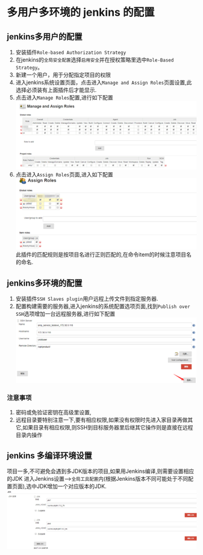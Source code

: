 # 多用户多环境的 jenkins 的配置

## jenkins多用户的配置
1. 安装插件`Role-based Authorization Strategy`
2. 在jenkins的`全局安全配置`选择`启用安全`并在授权策略里选中`Role-Based Strategy`。
3. 新建一个用户，用于分配指定项目的权限
1. 进入jenkins系统设置页面，点击进入`Manage and Assign Roles`页面设置,此选择必须装有上面插件后才能显示.
1. 点击进入`Manage Roles`配置,进行如下配置
![](images/01_manageAndRoles.png)
1. 点击进入`Assign Roles`页面,进入如下配置
![](images/02_AssignRoles.png)
此插件的匹配规则是按项目名进行正则匹配的,在命令item的时候注意项目名的命名.
## jenkins多环境的配置
1. 安装插件`SSH Slaves plugin`用户远程上传文件到指定服务器.
1. 配置构建需要的服务器,进入jenkins的系统配置选项页面,找到`Publish over SSH`选项增加一台远程服务器,进行如下配置![](images/03_ssh.png)
###  注意事项
1. 密码或免验证密钥在高级里设置,
1. 远程目录要特别注意一下,要有相应权限,如果没有权限时先进入家目录再做其它,如果目录有相应权限,则SSH到目标服务器里后继其它操作则是直接在远程目录内操作
## jenkins 多编译环境设置
项目一多,不可避免会遇到多JDK版本的项目,如果用Jenkins编译,则需要设置相应的JDK
进入Jenkins设置-->`全局工具配置`内(根据Jenkins版本不同可能处于不同配置页面),选中JDK增加一个对应版本的JDK.
![](images/04_jdk.png)

